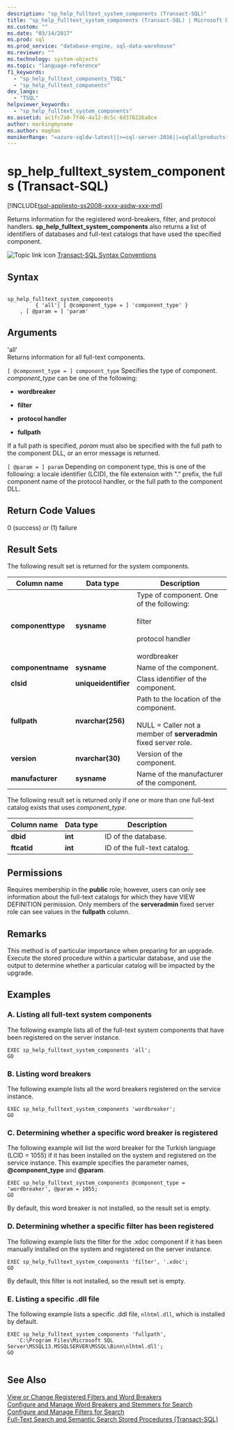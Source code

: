 ```yaml
---
description: "sp_help_fulltext_system_components (Transact-SQL)"
title: "sp_help_fulltext_system_components (Transact-SQL) | Microsoft Docs"
ms.custom: ""
ms.date: "03/14/2017"
ms.prod: sql
ms.prod_service: "database-engine, sql-data-warehouse"
ms.reviewer: ""
ms.technology: system-objects
ms.topic: "language-reference"
f1_keywords: 
  - "sp_help_fulltext_components_TSQL"
  - "sp_help_fulltext_components"
dev_langs: 
  - "TSQL"
helpviewer_keywords: 
  - "sp_help_fulltext_system_components"
ms.assetid: ac1fc7a0-7f46-4a12-8c5c-8d378226a8ce
author: markingmyname
ms.author: maghan
monikerRange: "=azure-sqldw-latest||>=sql-server-2016||=sqlallproducts-allversions||>=sql-server-linux-2017||=azuresqldb-mi-current"
---
```

# sp_help_fulltext_system_components (Transact-SQL)
[!INCLUDE[tsql-appliesto-ss2008-xxxx-asdw-xxx-md](../../includes/tsql-appliesto-ss2008-xxxx-asdw-xxx-md.md)]

  Returns information for the registered word-breakers, filter, and protocol handlers. **sp_help_fulltext_system_components** also returns a list of identifiers of databases and full-text catalogs that have used the specified component.  
  
 ![Topic link icon](../../database-engine/configure-windows/media/topic-link.gif "Topic link icon") [Transact-SQL Syntax Conventions](../../t-sql/language-elements/transact-sql-syntax-conventions-transact-sql.md)  
  
## Syntax  
  
```  
  
sp_help_fulltext_system_components   
         { 'all'| [ @component_type = ] 'component_type' }  
    , [ @param = ] 'param'  
```  
  
## Arguments  
 'all'  
 Returns information for all full-text components.  
  
`[ @component_type = ] component_type`
 Specifies the type of component. *component_type* can be one of the following:  
  
-   **wordbreaker**  
  
-   **filter**  
  
-   **protocol handler**  
  
-   **fullpath**  
  
 If a full path is specified, *param* must also be specified with the full path to the component DLL, or an error message is returned.  
  
`[ @param = ] param`
 Depending on component type, this is one of the following: a locale identifier (LCID), the file extension with "." prefix, the full component name of the protocol handler, or the full path to the component DLL.  
  
## Return Code Values  
 0 (success) or (1) failure  
  
## Result Sets  
 The following result set is returned for the system components.  
  
|Column name|Data type|Description|  
|-----------------|---------------|-----------------|  
|**componenttype**|**sysname**|Type of component. One of the following:<br /><br /> filter<br /><br /> protocol handler<br /><br /> wordbreaker|  
|**componentname**|**sysname**|Name of the component.|  
|**clsid**|**uniqueidentifier**|Class identifier of the component.|  
|**fullpath**|**nvarchar(256)**|Path to the location of the component.<br /><br /> NULL = Caller not a member of **serveradmin** fixed server role.|  
|**version**|**nvarchar(30)**|Version of the component.|  
|**manufacturer**|**sysname**|Name of the manufacturer of the component.|  
  
 The following result set is returned only if one or more than one full-text catalog exists that uses *component_type*.  
  
|Column name|Data type|Description|  
|-----------------|---------------|-----------------|  
|**dbid**|**int**|ID of the database.|  
|**ftcatid**|**int**|ID of the full-text catalog.|  
  
## Permissions  
 Requires membership in the **public** role; however, users can only see information about the full-text catalogs for which they have VIEW DEFINITION permission. Only members of the **serveradmin** fixed server role can see values in the **fullpath** column.  
  
## Remarks  
 This method is of particular importance when preparing for an upgrade. Execute the stored procedure within a particular database, and use the output to determine whether a particular catalog will be impacted by the upgrade.  
  
## Examples  
  
### A. Listing all full-text system components  
 The following example lists all of the full-text system components that have been registered on the server instance.  
  
```  
EXEC sp_help_fulltext_system_components 'all';  
GO  
```  
  
### B. Listing word breakers  
 The following example lists all the word breakers registered on the service instance.  
  
```  
EXEC sp_help_fulltext_system_components 'wordbreaker';  
GO  
```  
  
### C. Determining whether a specific word breaker is registered  
 The following example will list the word breaker for the Turkish language (LCID = 1055) if it has been installed on the system and registered on the service instance. This example specifies the parameter names, **\@component_type** and **\@param**.  
  
```  
EXEC sp_help_fulltext_system_components @component_type = 'wordbreaker', @param = 1055;  
GO  
```  
  
 By default, this word breaker is not installed, so the result set is empty.  
  
### D. Determining whether a specific filter has been registered  
 The following example lists the filter for the .xdoc component if it has been manually installed on the system and registered on the server instance.  
  
```  
EXEC sp_help_fulltext_system_components 'filter', '.xdoc';  
GO  
```  
  
 By default, this filter is not installed, so the result set is empty.  
  
### E. Listing a specific .dll file  
 The following example lists a specific .ddl file, `nlhtml.dll`, which is installed by default.  
  
```  
EXEC sp_help_fulltext_system_components 'fullpath',   
   'C:\Program Files\Microsoft SQL Server\MSSQL13.MSSQLSERVER\MSSQL\Binn\nlhtml.dll';  
GO  
  
```  
  
## See Also  
 [View or Change Registered Filters and Word Breakers](../../relational-databases/search/view-or-change-registered-filters-and-word-breakers.md)   
 [Configure and Manage Word Breakers and Stemmers for Search](../../relational-databases/search/configure-and-manage-word-breakers-and-stemmers-for-search.md)   
 [Configure and Manage Filters for Search](../../relational-databases/search/configure-and-manage-filters-for-search.md)   
 [Full-Text Search and Semantic Search Stored Procedures &#40;Transact-SQL&#41;](../../relational-databases/system-stored-procedures/full-text-search-and-semantic-search-stored-procedures-transact-sql.md)  
  
  
